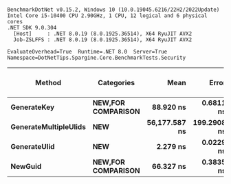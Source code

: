 ```

BenchmarkDotNet v0.15.2, Windows 10 (10.0.19045.6216/22H2/2022Update)
Intel Core i5-10400 CPU 2.90GHz, 1 CPU, 12 logical and 6 physical cores
.NET SDK 9.0.304
  [Host]     : .NET 8.0.19 (8.0.1925.36514), X64 RyuJIT AVX2
  Job-ZSLFFS : .NET 8.0.19 (8.0.1925.36514), X64 RyuJIT AVX2

EvaluateOverhead=True  Runtime=.NET 8.0  Server=True  
Namespace=DotNetTips.Spargine.Core.BenchmarkTests.Security  

```
| Method                | Categories                 | Mean          | Error       | StdDev      | StdErr     | Min           | Q1            | Median        | Q3            | Max           | Op/s          | CI99.9% Margin | Iterations | Kurtosis | MValue | Skewness | Rank | LogicalGroup | Baseline | Exceptions | Code Size | Gen0   | Completed Work Items | Lock Contentions | Allocated |
|---------------------- |--------------------------- |--------------:|------------:|------------:|-----------:|--------------:|--------------:|--------------:|--------------:|--------------:|--------------:|---------------:|-----------:|---------:|-------:|---------:|-----:|------------- |--------- |-----------:|----------:|-------:|---------------------:|-----------------:|----------:|
| **GenerateKey**           | ****NEW**,**FOR COMPARISON**** |     **88.920 ns** |   **0.6811 ns** |   **0.6371 ns** |  **0.1645 ns** |     **87.856 ns** |     **88.549 ns** |     **88.910 ns** |     **89.203 ns** |     **89.959 ns** |  **11,246,106.7** |       **7.418 ns** |      **15.00** |    **1.918** |  **2.000** |   **0.1092** |    **3** | *****            | **No**       |          **-** |     **123 B** | **0.0010** |                    **-** |                **-** |      **88 B** |
| **GenerateMultipleUlids** | ****NEW****                    | **56,177.587 ns** | **199.2908 ns** | **186.4167 ns** | **48.1326 ns** | **55,938.684 ns** | **56,033.511 ns** | **56,170.837 ns** | **56,293.713 ns** | **56,588.379 ns** |      **17,800.7** |     **-16.566 ns** |      **15.00** |    **2.318** |  **2.000** |   **0.4901** |    **4** | *****            | **No**       |          **-** |     **457 B** | **0.6714** |                    **-** |                **-** |   **61520 B** |
| **GenerateUlid**          | ****NEW****                    |      **2.279 ns** |   **0.0229 ns** |   **0.0203 ns** |  **0.0054 ns** |      **2.227 ns** |      **2.273 ns** |      **2.285 ns** |      **2.294 ns** |      **2.304 ns** | **438,730,149.0** |       **6.997 ns** |      **14.00** |    **3.510** |  **2.000** |  **-1.0255** |    **1** | *****            | **No**       |          **-** |     **179 B** |      **-** |                    **-** |                **-** |         **-** |
| **NewGuid**               | ****NEW**,**FOR COMPARISON**** |     **66.327 ns** |   **0.3835 ns** |   **0.3400 ns** |  **0.0909 ns** |     **65.557 ns** |     **66.214 ns** |     **66.351 ns** |     **66.408 ns** |     **66.943 ns** |  **15,076,821.9** |       **6.955 ns** |      **14.00** |    **3.033** |  **2.000** |  **-0.3949** |    **2** | *****            | **No**       |          **-** |     **292 B** |      **-** |                    **-** |                **-** |         **-** |
